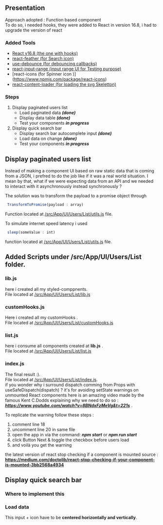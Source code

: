 ## Presentation

Approach adopted : Function based component </br>
To do so, i needed hooks, they were added to React in version 16.8, i had to upgrade the version of react
### Added Tools 

- [React v16.8 (the one with hooks)](https://www.npmjs.com/package/react/v/16.8.0)
- [react-feather (for Search icon)](https://feathericons.com/)
- [use-debounce (for debouncing callbacks)](https://www.npmjs.com/package/use-debounce)
- [react-input-range (input range UI for Testing purpose)](https://www.npmjs.com/package/react-input-range)
- [react-icons (for Spinner icon )] (https://www.npmjs.com/package/react-icons)
- [react-content-loader (for loading the svg Skeletton)](https://github.com/danilowoz/react-content-loader)

### Steps

1. Display paginated users list 
    - Load paginated data  ***(done)***
    - Display data table   ***(done)***
    - Test your components  ***in progress***
2. Display quick search bar
    - Display search bar autocomplete input ***(done)***
    - Load data on change ***(done)***
    - Test your components ***in progress***




## Display paginated users list
Instead of making a component UI based on raw static data that is coming from a JSON, i prefred to do the job like if it was a real world situation.
I mean by that, what if we were expecting data from an API and we needed to interact with it asynchronously instead synchronously ? 

The solution was to transform the payload to a promise object through 
```js 
 TransformToPromise(payload : array)
``` 
Function located at  [/src/App/UI/Users/List/utils.js](./src/App/UI/Users/List/utils.js) file.

To simulate internet speed latency i used
```js 
 sleep(someValue : int)
``` 
function located at  [/src/App/UI/Users/List/utils.js](./src/App/UI/Users/List/utils.js) file.
## Added Scripts under /src/App/UI/Users/List folder.
### lib.js
here i created all my styled-comppnents. <br/>
File located at [/src/App/UI/Users/List/lib.js](./src/App/UI/Users/List/lib.js)

### customHooks.js 
Here i created all my customHooks .<br/>
File  located at [/src/App/UI/Users/List/customHooks.js](./src/App/UI/Users/List/customHooks.js)

### list.js 
here i consume all components created at **lib.js** .<br/>
File located at [/src/App/UI/Users/List/list.js](./src/App/UI/Users/List/list.js)

### index.js 
The final result :).<br/>
File located at [/src/App/UI/Users/List/index.js](./src/App/UI/Users/List/index.js).<br/>
if you wonder why i surround dispatch comming from Props with  useSafeDispatch(dispatch) ?
it's for avoiding setState warnings on unmounted React components here is an amazing video made by the famous Kent C.Dodds
explaining why we need to do so : ***https://www.youtube.com/watch?v=8BNdxFzMeVg&t=221s*** .

To replicate the warning follow these steps : 
1. comment line 18 
2. uncomment line 20 in same file
3. open the app in via the command: ***npm start*** or ***npm run start***
4. click Button Next & toggle the checkbox before users load 
5. and voilà you get the warning

the latest version of react stop checking if a component is mounted source : **https://medium.com/doctolib/react-stop-checking-if-your-component-is-mounted-3bb2568a4934**



## Display quick search bar
### Where to implement this


### Load data



This input + icon have to be **centered horizontally and vertically**.

